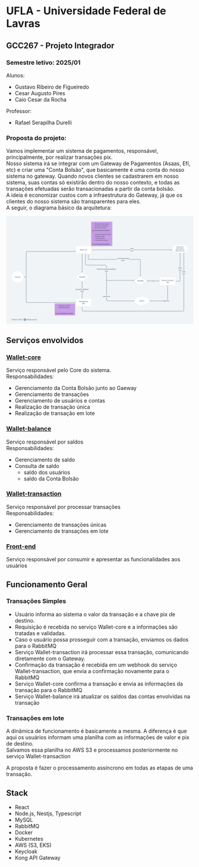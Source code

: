 # UFLA - Universidade Federal de Lavras
## GCC267 - Projeto Integrador
### Semestre letivo: 2025/01

Alunos: 
- Gustavo Ribeiro de Figueiredo
- Cesar Augusto Pires
- Caio Cesar da Rocha

Professor:
- Rafael Serapilha Durelli

### Proposta do projeto:  
Vamos implementar um sistema de pagamentos, responsável, principalmente, por realizar transações pix.  
Nosso sistema irá se integrar com um Gateway de Pagamentos (Asaas, Efí, etc) e criar uma "Conta Bolsão", que basicamente é uma conta do nosso sistema no gateway. Quando novos clientes se cadastrarem em nosso sistema, suas contas só existirão dentro do nosso contexto, e todas as transações efetuadas serão transacionadas a partir da conta bolsão.  
A ideia é economizar custos com a infraestrutura do Gateway, já que os clientes do nosso sistema são transparentes para eles.  
A seguir, o diagrama básico da arquitetura:
<div align="center">
  <img src="./img/arquitetura.png" width="800px" height:"317" />
</div>

## Serviços envolvidos
### [Wallet-core](https://github.com/projeto-integrado-2025-01/wallet-core-backend)  
Serviço responsável pelo Core do sistema.  
Responsabilidades:  
- Gerenciamento da Conta Bolsão junto ao Gaeway
- Gerenciamento de transações
- Gerenciamento de usuários e contas
- Realização de transação única
- Realização de transação em lote

### [Wallet-balance](https://github.com/projeto-integrado-2025-01/wallet-balance-backend)
Serviço responsável por saldos  
Responsabilidades:
- Gerenciamento de saldo
- Consulta de saldo
    - saldo dos usuários
    - saldo da Conta Bolsão

### [Wallet-transaction](https://github.com/projeto-integrado-2025-01/wallet-transaction)
Serviço responsável por processar transações  
Responsabilidades:
- Gerenciamento de transações únicas
- Gerenciamento de transações em lote

### [Front-end](https://github.com/projeto-integrado-2025-01/frontend)
Serviço responsável por consumir e apresentar as funcionalidades aos usuários  

## Funcionamento Geral
### Transações Simples
- Usuário informa ao sistema o valor da transação e a chave pix de destino. 
- Requisição é recebida no serviço Wallet-core e a informações são tratadas e validadas.
- Caso o usuário possa prosseguir com a transação, enviamos os dados para o RabbitMQ
- Serviço Wallet-transaction irá processar essa transação, comunicando diretamente com o Gateway.  
- Confirmação da transação é recebida em um webhook do serviço Wallet-transaction, que envia a confirmação novamente para o RabbitMQ
- Serviço Wallet-core confirma a transação e envia as informações da transação para o RabbitMQ
- Serviço Wallet-balance irá atualizar os saldos das contas envolvidas na transação

### Transações em lote
A dinâmica de funcionamento é basicamente a mesma. A diferença é que aqui os usuários informam uma planilha com as informações de valor e pix de destino.  
Salvamos essa planilha no AWS S3 e processamos posteriormente no serviço Wallet-transaction  

A proposta é fazer o processamento assíncrono em todas as etapas de uma transação.

## Stack
- React
- Node.js, Nestjs, Typescript
- MySQL
- RabbitMQ
- Docker
- Kubernetes
- AWS (S3, EKS)
- Keycloak
- Kong API Gateway